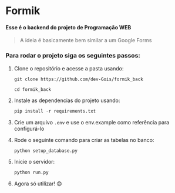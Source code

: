 # Formik
#### Esse é o backend do projeto de Programação WEB

> A ideia é basicamente bem similar a um Google Forms

### Para rodar o projeto siga os seguintes passos:
1. Clone o repositório e acesse a pasta usando:
   ```shell
   git clone https://github.com/dev-Gois/formik_back

   cd formik_back
   ```
2. Instale as dependencias do projeto usando:
   ```python
   pip install -r requirements.txt
   ```
3. Crie um arquivo `.env` e use o env.example como referência para configurá-lo

4. Rode o seguinte comando para criar as tabelas no banco:
   ```python
   python setup_database.py
   ```
5. Inicie o servidor:
   ```python
   python run.py
   ```
6. Agora só utilizar! 😊
